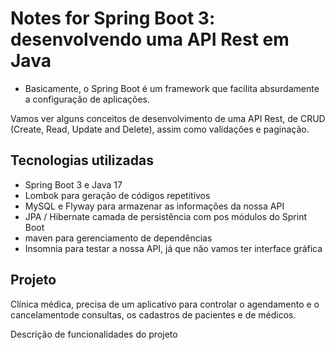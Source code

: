 # Notes for Spring Boot 3: desenvolvendo uma API Rest em Java

- Basicamente, o Spring Boot é um framework que facilita absurdamente a configuração de aplicações.

Vamos ver alguns conceitos de desenvolvimento de uma API Rest, de CRUD (Create, Read, Update and Delete), assim como validações e paginação.

## Tecnologias utilizadas
- Spring Boot 3 e Java 17
- Lombok para geração de códigos repetitivos
- MySQL e Flyway para armazenar as informações da nossa API
- JPA / Hibernate camada de persistência com pos módulos do Sprint Boot
- maven para gerenciamento de dependências
- Insomnia para testar a nossa API, já que não vamos ter interface gráfica

## Projeto
Clínica médica, precisa de um aplicativo para controlar o agendamento e o cancelamentode  consultas, os cadastros de pacientes e de médicos.

Descrição de funcionalidades do projeto


